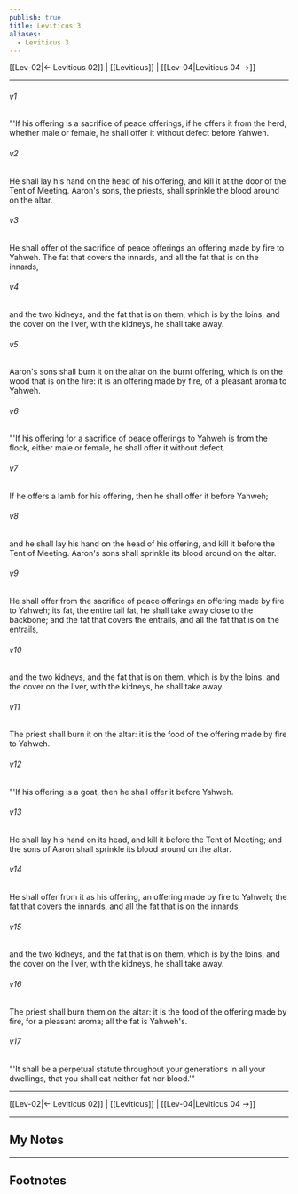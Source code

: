 ```yaml
---
publish: true
title: Leviticus 3
aliases:
  - Leviticus 3
---
```


[[Lev-02|← Leviticus 02]] | [[Leviticus]] | [[Lev-04|Leviticus 04 →]]
***



###### v1 
"'If his offering is a sacrifice of peace offerings, if he offers it from the herd, whether male or female, he shall offer it without defect before Yahweh. 

###### v2 
He shall lay his hand on the head of his offering, and kill it at the door of the Tent of Meeting. Aaron's sons, the priests, shall sprinkle the blood around on the altar. 

###### v3 
He shall offer of the sacrifice of peace offerings an offering made by fire to Yahweh. The fat that covers the innards, and all the fat that is on the innards, 

###### v4 
and the two kidneys, and the fat that is on them, which is by the loins, and the cover on the liver, with the kidneys, he shall take away. 

###### v5 
Aaron's sons shall burn it on the altar on the burnt offering, which is on the wood that is on the fire: it is an offering made by fire, of a pleasant aroma to Yahweh. 

###### v6 
"'If his offering for a sacrifice of peace offerings to Yahweh is from the flock, either male or female, he shall offer it without defect. 

###### v7 
If he offers a lamb for his offering, then he shall offer it before Yahweh; 

###### v8 
and he shall lay his hand on the head of his offering, and kill it before the Tent of Meeting. Aaron's sons shall sprinkle its blood around on the altar. 

###### v9 
He shall offer from the sacrifice of peace offerings an offering made by fire to Yahweh; its fat, the entire tail fat, he shall take away close to the backbone; and the fat that covers the entrails, and all the fat that is on the entrails, 

###### v10 
and the two kidneys, and the fat that is on them, which is by the loins, and the cover on the liver, with the kidneys, he shall take away. 

###### v11 
The priest shall burn it on the altar: it is the food of the offering made by fire to Yahweh. 

###### v12 
"'If his offering is a goat, then he shall offer it before Yahweh. 

###### v13 
He shall lay his hand on its head, and kill it before the Tent of Meeting; and the sons of Aaron shall sprinkle its blood around on the altar. 

###### v14 
He shall offer from it as his offering, an offering made by fire to Yahweh; the fat that covers the innards, and all the fat that is on the innards, 

###### v15 
and the two kidneys, and the fat that is on them, which is by the loins, and the cover on the liver, with the kidneys, he shall take away. 

###### v16 
The priest shall burn them on the altar: it is the food of the offering made by fire, for a pleasant aroma; all the fat is Yahweh's. 

###### v17 
"'It shall be a perpetual statute throughout your generations in all your dwellings, that you shall eat neither fat nor blood.'"

***
[[Lev-02|← Leviticus 02]] | [[Leviticus]] | [[Lev-04|Leviticus 04 →]]

---
## My Notes

---
## Footnotes